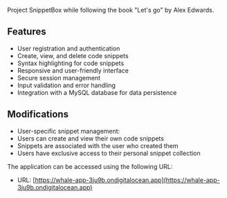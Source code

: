Project SnippetBox while following the book "Let's go" by Alex Edwards.

## Features
- User registration and authentication
- Create, view, and delete code snippets
- Syntax highlighting for code snippets
- Responsive and user-friendly interface
- Secure session management
- Input validation and error handling
- Integration with a MySQL database for data persistence 

## Modifications
- User-specific snippet management:
 - Users can create and view their own code snippets
 - Snippets are associated with the user who created them
 - Users have exclusive access to their personal snippet collection

The application can be accessed using the following URL:

- URL: [https://whale-app-3ju9b.ondigitalocean.app](https://whale-app-3ju9b.ondigitalocean.app)
